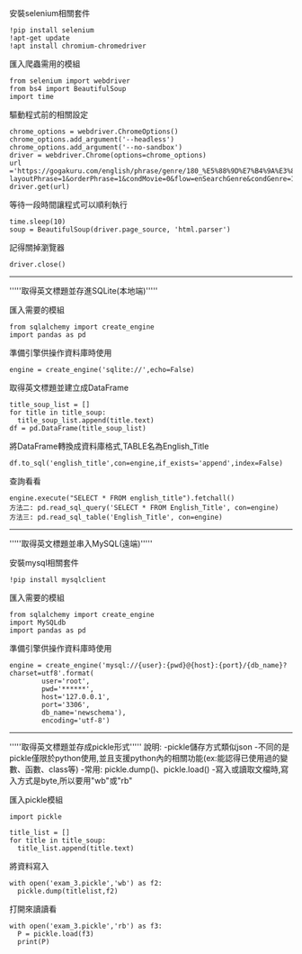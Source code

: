 安裝selenium相關套件
```
!pip install selenium
!apt-get update
!apt install chromium-chromedriver
```
匯入爬蟲需用的模組
```
from selenium import webdriver
from bs4 import BeautifulSoup
import time
```
驅動程式前的相關設定
```
chrome_options = webdriver.ChromeOptions() 
chrome_options.add_argument('--headless') 
chrome_options.add_argument('--no-sandbox')
driver = webdriver.Chrome(options=chrome_options)
url ='https://gogakuru.com/english/phrase/genre/180_%E5%88%9D%E7%B4%9A%E3%83%AC%E3%83%99%E3%83%AB.html?layoutPhrase=1&orderPhrase=1&condMovie=0&flow=enSearchGenre&condGenre=180&perPage=50'
driver.get(url)
```
等待一段時間讓程式可以順利執行
```
time.sleep(10)
soup = BeautifulSoup(driver.page_source, 'html.parser')
```
記得關掉瀏覽器
```
driver.close()
```
---------------------------------------------------------------------------------------------
'''''取得英文標題並存進SQLite(本地端)'''''

匯入需要的模組
```
from sqlalchemy import create_engine
import pandas as pd
```
準備引擎供操作資料庫時使用
```
engine = create_engine('sqlite://',echo=False)
```
取得英文標題並建立成DataFrame
```
title_soup_list = []
for title in title_soup:
  title_soup_list.append(title.text)
df = pd.DataFrame(title_soup_list)
```
將DataFrame轉換成資料庫格式,TABLE名為English_Title
```
df.to_sql('english_title',con=engine,if_exists='append',index=False)
```
查詢看看
```
engine.execute("SELECT * FROM english_title").fetchall()
方法二: pd.read_sql_query('SELECT * FROM English_Title', con=engine)
方法三: pd.read_sql_table('English_Title', con=engine)
```
---------------------------------------------------------------------------------------------
'''''取得英文標題並串入MySQL(遠端)'''''

安裝mysql相關套件
```
!pip install mysqlclient
```
匯入需要的模組
```
from sqlalchemy import create_engine
import MySQLdb
import pandas as pd
```
準備引擎供操作資料庫時使用
```
engine = create_engine('mysql://{user}:{pwd}@{host}:{port}/{db_name}?charset=utf8'.format(
        user='root',
        pwd='******',
        host='127.0.0.1',
        port='3306',
        db_name='newschema'),
        encoding='utf-8')
```
-----------------------------------------------------------------------------------------------
'''''取得英文標題並存成pickle形式'''''
說明:
-pickle儲存方式類似json
-不同的是pickle僅限於python使用,並且支援python內的相關功能(ex:能認得已使用過的變數、函數、class等)
-常用: pickle.dump()、pickle.load()
-寫入或讀取文檔時,寫入方式是byte,所以要用"wb"或"rb"

匯入pickle模組
```
import pickle

title_list = []
for title in title_soup:
  title_list.append(title.text)
```
將資料寫入
```
with open('exam_3.pickle','wb') as f2:
  pickle.dump(titlelist,f2)
```
打開來讀讀看  
```
with open('exam_3.pickle','rb') as f3:
  P = pickle.load(f3)
  print(P)
```
